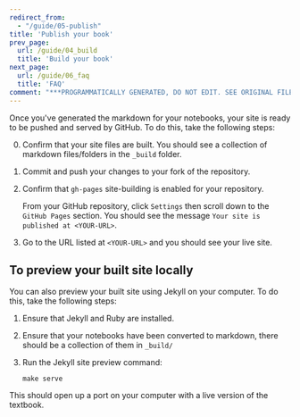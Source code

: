 ```yaml
---
redirect_from:
  - "/guide/05-publish"
title: 'Publish your book'
prev_page:
  url: /guide/04_build
  title: 'Build your book'
next_page:
  url: /guide/06_faq
  title: 'FAQ'
comment: "***PROGRAMMATICALLY GENERATED, DO NOT EDIT. SEE ORIGINAL FILES IN /content***"
---
```

Once you've generated the markdown for your notebooks, your site is ready to be
pushed and served by GitHub. To do this, take the following steps:

0. Confirm that your site files are built. You should see a
   collection of markdown files/folders in the `_build` folder.
1. Commit and push your changes to your fork of the repository. 
2. Confirm that `gh-pages` site-building is enabled for your repository.

   From your GitHub repository, click `Settings` then scroll down to the
   `GitHub Pages` section. You should see the message `Your site is published at <YOUR-URL>`.
3. Go to the URL listed at `<YOUR-URL>` and you should see your live site.

## To preview your built site locally

You can also preview your built site using Jekyll on your computer.
To do this, take the following steps:

1. Ensure that Jekyll and Ruby are installed. 
2. Ensure that your notebooks have been converted to markdown, there should be a
   collection of them in `_build/`
3. Run the Jekyll site preview command:

       make serve

This should open up a port on your computer with a live version of the textbook.